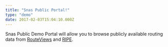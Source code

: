 ```yaml
---
title: "Snas Public Portal!"
type: "demo"
date: 2017-02-03T15:04:10.000Z
---
```

Snas Public Demo Portal will allow you to 
browse publicly available routing data from [RouteViews](http://www.routeviews.org/)
and [RIPE](ripe.org).
